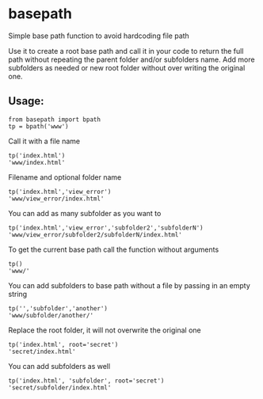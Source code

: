 # basepath
Simple base path function to avoid hardcoding file path

Use it to create a root base path and call it in your code to return the full path
without repeating the parent folder and/or subfolders name.
Add more subfolders as needed or new root folder without over writing the original one.

## Usage:
```
from basepath import bpath
tp = bpath('www')
```

Call it with a file name
```
tp('index.html')
'www/index.html'
```

Filename and optional folder name
```
tp('index.html','view_error')
'www/view_error/index.html'
```

You can add as many subfolder as you want to
```
tp('index.html','view_error','subfolder2','subfolderN')
'www/view_error/subfolder2/subfolderN/index.html'
```

To get the current base path call the function without arguments
```
tp()
'www/'
```

You can add subfolders to base path without a file by passing in an empty string
```
tp('','subfolder','another')
'www/subfolder/another/'
```

Replace the root folder, it will not overwrite the original one
```
tp('index.html', root='secret')
'secret/index.html'
```

You can add subfolders as well
```
tp('index.html', 'subfolder', root='secret')
'secret/subfolder/index.html'
```

